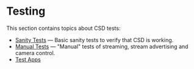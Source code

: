# Testing

This section contains topics about CSD tests:

* [Sanity Tests](../test/sanity_tests.md) — Basic sanity tests to verify that CSD is working.
* [Manual Tests](../test/manual_tests.md) — "Manual" tests of streaming, stream advertising and camera control.
* [Test Apps](../test/test_apps.md)
